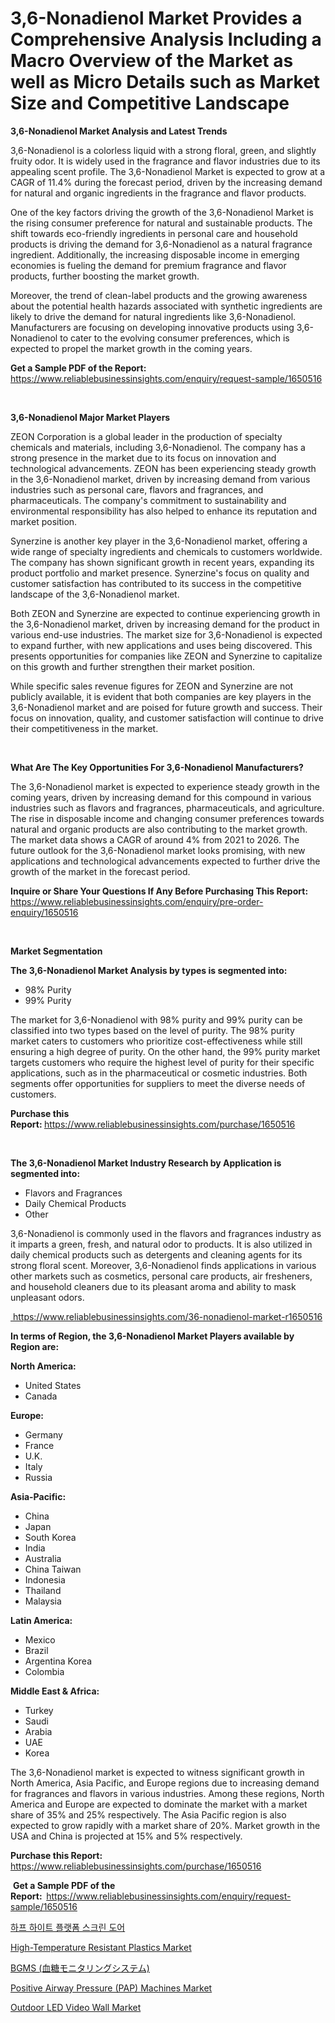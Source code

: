 <p><h1>3,6-Nonadienol Market Provides a Comprehensive Analysis Including a Macro Overview of the Market as well as Micro Details such as Market Size and Competitive Landscape</h1></p><p><strong>3,6-Nonadienol Market Analysis and Latest Trends</strong></p>
<p><p>3,6-Nonadienol is a colorless liquid with a strong floral, green, and slightly fruity odor. It is widely used in the fragrance and flavor industries due to its appealing scent profile. The 3,6-Nonadienol Market is expected to grow at a CAGR of 11.4% during the forecast period, driven by the increasing demand for natural and organic ingredients in the fragrance and flavor products.</p><p>One of the key factors driving the growth of the 3,6-Nonadienol Market is the rising consumer preference for natural and sustainable products. The shift towards eco-friendly ingredients in personal care and household products is driving the demand for 3,6-Nonadienol as a natural fragrance ingredient. Additionally, the increasing disposable income in emerging economies is fueling the demand for premium fragrance and flavor products, further boosting the market growth.</p><p>Moreover, the trend of clean-label products and the growing awareness about the potential health hazards associated with synthetic ingredients are likely to drive the demand for natural ingredients like 3,6-Nonadienol. Manufacturers are focusing on developing innovative products using 3,6-Nonadienol to cater to the evolving consumer preferences, which is expected to propel the market growth in the coming years.</p></p>
<p><strong>Get a Sample PDF of the Report:&nbsp;</strong> <a href="https://www.reliablebusinessinsights.com/enquiry/request-sample/1650516">https://www.reliablebusinessinsights.com/enquiry/request-sample/1650516</a></p>
<p>&nbsp;</p>
<p><strong>3,6-Nonadienol Major Market Players</strong></p>
<p><p>ZEON Corporation is a global leader in the production of specialty chemicals and materials, including 3,6-Nonadienol. The company has a strong presence in the market due to its focus on innovation and technological advancements. ZEON has been experiencing steady growth in the 3,6-Nonadienol market, driven by increasing demand from various industries such as personal care, flavors and fragrances, and pharmaceuticals. The company's commitment to sustainability and environmental responsibility has also helped to enhance its reputation and market position.</p><p>Synerzine is another key player in the 3,6-Nonadienol market, offering a wide range of specialty ingredients and chemicals to customers worldwide. The company has shown significant growth in recent years, expanding its product portfolio and market presence. Synerzine's focus on quality and customer satisfaction has contributed to its success in the competitive landscape of the 3,6-Nonadienol market.</p><p>Both ZEON and Synerzine are expected to continue experiencing growth in the 3,6-Nonadienol market, driven by increasing demand for the product in various end-use industries. The market size for 3,6-Nonadienol is expected to expand further, with new applications and uses being discovered. This presents opportunities for companies like ZEON and Synerzine to capitalize on this growth and further strengthen their market position.</p><p>While specific sales revenue figures for ZEON and Synerzine are not publicly available, it is evident that both companies are key players in the 3,6-Nonadienol market and are poised for future growth and success. Their focus on innovation, quality, and customer satisfaction will continue to drive their competitiveness in the market.</p></p>
<p>&nbsp;</p>
<p><strong>What Are The Key Opportunities For 3,6-Nonadienol Manufacturers?</strong></p>
<p><p>The 3,6-Nonadienol market is expected to experience steady growth in the coming years, driven by increasing demand for this compound in various industries such as flavors and fragrances, pharmaceuticals, and agriculture. The rise in disposable income and changing consumer preferences towards natural and organic products are also contributing to the market growth. The market data shows a CAGR of around 4% from 2021 to 2026. The future outlook for the 3,6-Nonadienol market looks promising, with new applications and technological advancements expected to further drive the growth of the market in the forecast period.</p></p>
<p><strong>Inquire or Share Your Questions If Any Before Purchasing This Report:</strong> <a href="https://www.reliablebusinessinsights.com/enquiry/pre-order-enquiry/1650516">https://www.reliablebusinessinsights.com/enquiry/pre-order-enquiry/1650516</a></p>
<p>&nbsp;</p>
<p><strong>Market Segmentation</strong></p>
<p><strong>The 3,6-Nonadienol Market Analysis by types is segmented into:</strong></p>
<p><ul><li>98% Purity</li><li>99% Purity</li></ul></p>
<p><p>The market for 3,6-Nonadienol with 98% purity and 99% purity can be classified into two types based on the level of purity. The 98% purity market caters to customers who prioritize cost-effectiveness while still ensuring a high degree of purity. On the other hand, the 99% purity market targets customers who require the highest level of purity for their specific applications, such as in the pharmaceutical or cosmetic industries. Both segments offer opportunities for suppliers to meet the diverse needs of customers.</p></p>
<p><strong>Purchase this Report:&nbsp;</strong><a href="https://www.reliablebusinessinsights.com/purchase/1650516">https://www.reliablebusinessinsights.com/purchase/1650516</a></p>
<p>&nbsp;</p>
<p><strong>The 3,6-Nonadienol Market Industry Research by Application is segmented into:</strong></p>
<p><ul><li>Flavors and Fragrances</li><li>Daily Chemical Products</li><li>Other</li></ul></p>
<p><p>3,6-Nonadienol is commonly used in the flavors and fragrances industry as it imparts a green, fresh, and natural odor to products. It is also utilized in daily chemical products such as detergents and cleaning agents for its strong floral scent. Moreover, 3,6-Nonadienol finds applications in various other markets such as cosmetics, personal care products, air fresheners, and household cleaners due to its pleasant aroma and ability to mask unpleasant odors.</p></p>
<p><a href="https://www.reliablebusinessinsights.com/36-nonadienol-market-r1650516">&nbsp;https://www.reliablebusinessinsights.com/36-nonadienol-market-r1650516</a></p>
<p><strong>In terms of Region, the 3,6-Nonadienol Market Players available by Region are:</strong></p>
<p>
    <p> <strong> North America: </strong>
        <ul>
            <li>United States</li>
            <li>Canada</li>
        </ul>
        </p> 
    <p> <strong> Europe: </strong>
        <ul>
            <li>Germany</li>
            <li>France</li>
            <li>U.K.</li>
            <li>Italy</li>
            <li>Russia</li>
        </ul>
        </p> 
    <p> <strong> Asia-Pacific: </strong>
        <ul>
            <li>China</li>
            <li>Japan</li>
            <li>South Korea</li>
            <li>India</li>
            <li>Australia</li>
            <li>China Taiwan</li>
            <li>Indonesia</li>
            <li>Thailand</li>
            <li>Malaysia</li>
        </ul>
        </p> 
    <p> <strong> Latin America: </strong>
        <ul>
            <li>Mexico</li>
            <li>Brazil</li>
            <li>Argentina Korea</li>
            <li>Colombia</li>
        </ul>
        </p> 
    <p> <strong> Middle East & Africa: </strong>
        <ul>
            <li>Turkey</li>
            <li>Saudi</li>
            <li>Arabia</li>
            <li>UAE</li>
            <li>Korea</li>
        </ul>
    </p>
    </p>
<p><p>The 3,6-Nonadienol market is expected to witness significant growth in North America, Asia Pacific, and Europe regions due to increasing demand for fragrances and flavors in various industries. Among these regions, North America and Europe are expected to dominate the market with a market share of 35% and 25% respectively. The Asia Pacific region is also expected to grow rapidly with a market share of 20%. Market growth in the USA and China is projected at 15% and 5% respectively.</p></p>
<p><strong>Purchase this Report: </strong><a href="https://www.reliablebusinessinsights.com/purchase/1650516">https://www.reliablebusinessinsights.com/purchase/1650516</a></p>
<p>&nbsp;<strong>Get a Sample PDF of the Report:&nbsp;&nbsp;</strong><a href="https://www.reliablebusinessinsights.com/enquiry/request-sample/1650516">https://www.reliablebusinessinsights.com/enquiry/request-sample/1650516</a></p>
<p><strong></strong></p>
<p><p><a href="https://github.com/Jimmieraun892023/Market-Research-Report-List-1/blob/main/305648185964.md">하프 하이트 플랫폼 스크린 도어</a></p><p><a href="https://github.com/LaceyZemlak1/Market-Research-Report-List-1/blob/main/high-temperature-resistant-plastics-market.md">High-Temperature Resistant Plastics Market</a></p><p><a href="https://github.com/qwpelcjko9242629/Market-Research-Report-List-2/blob/main/557130994293.md">BGMS (血糖モニタリングシステム)</a></p><p><a href="https://github.com/MyrtisWest1/Market-Research-Report-List-1/blob/main/positive-airway-pressure-pap-machines-market.md">Positive Airway Pressure (PAP) Machines Market</a></p><p><a href="https://issuu.com/reportprime-2/docs/outdoor-led-video-wall-market-size-2030.pptx">Outdoor LED Video Wall Market</a></p></p>